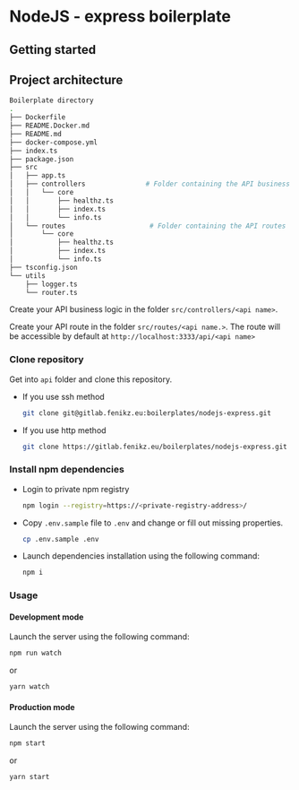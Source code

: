 # NodeJS - express boilerplate

## Getting started

## Project architecture

```bash
Boilerplate directory
.
├── Dockerfile
├── README.Docker.md
├── README.md
├── docker-compose.yml
├── index.ts
├── package.json
├── src
│   ├── app.ts
│   ├── controllers               # Folder containing the API business logic
│   │   └── core
│   │       ├── healthz.ts
│   │       ├── index.ts
│   │       └── info.ts
│   └── routes                     # Folder containing the API routes
│       └── core
│           ├── healthz.ts
│           ├── index.ts
│           └── info.ts
├── tsconfig.json
└── utils
    ├── logger.ts
    └── router.ts
```

Create your API business logic in the folder `src/controllers/<api name>`.

Create your API route in the folder `src/routes/<api name.>`. The route will be accessible by default at `http://localhost:3333/api/<api name>`

### Clone repository

Get into `api` folder and clone this repository.

- If you use ssh method

    ```bash
    git clone git@gitlab.fenikz.eu:boilerplates/nodejs-express.git
    ```

- If you use http method

    ```bash
    git clone https://gitlab.fenikz.eu/boilerplates/nodejs-express.git
    ```

### Install npm dependencies

- Login to private npm registry

    ```bash
    npm login --registry=https://<private-registry-address>/
    ```

- Copy `.env.sample` file to `.env` and change or fill out missing properties.

    ```bash
    cp .env.sample .env
    ```

- Launch dependencies installation using the following command:

    ```bash
    npm i
    ```

### Usage

#### Development mode

Launch the server using the following command:

 ```bash
 npm run watch
 ```

 or

 ```bash
 yarn watch
 ```

#### Production mode

Launch the server using the following command:

 ```bash
 npm start
 ```

 or

 ```bash
 yarn start
 ```
